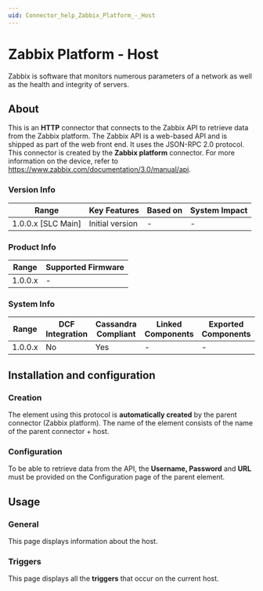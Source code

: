 ```yaml
---
uid: Connector_help_Zabbix_Platform_-_Host
---
```


# Zabbix Platform - Host

Zabbix is software that monitors numerous parameters of a network as well as the health and integrity of servers.

## About

This is an **HTTP** connector that connects to the Zabbix API to retrieve data from the Zabbix platform. The Zabbix API is a web-based API and is shipped as part of the web front end. It uses the JSON-RPC 2.0 protocol. This connector is created by the **Zabbix platform** connector. For more information on the device, refer to <https://www.zabbix.com/documentation/3.0/manual/api>.

### Version Info

| Range                | Key Features     | Based on     | System Impact     |
|----------------------|------------------|--------------|-------------------|
| 1.0.0.x [SLC Main]   | Initial version  | -            | -                 |

### Product Info

| Range     | Supported Firmware     |
|-----------|------------------------|
| 1.0.0.x   | -                      |

### System Info

| Range     | DCF Integration     | Cassandra Compliant     | Linked Components     | Exported Components     |
|-----------|---------------------|-------------------------|-----------------------|-------------------------|
| 1.0.0.x   | No                  | Yes                     | -                     | -                       |

## Installation and configuration

### Creation

The element using this protocol is **automatically created** by the parent connector (Zabbix platform). The name of the element consists of the name of the parent connector + host.

### Configuration

To be able to retrieve data from the API, the **Username, Password** and **URL** must be provided on the Configuration page of the parent element.

## Usage

### General

This page displays information about the host.

### Triggers

This page displays all the **triggers** that occur on the current host.

